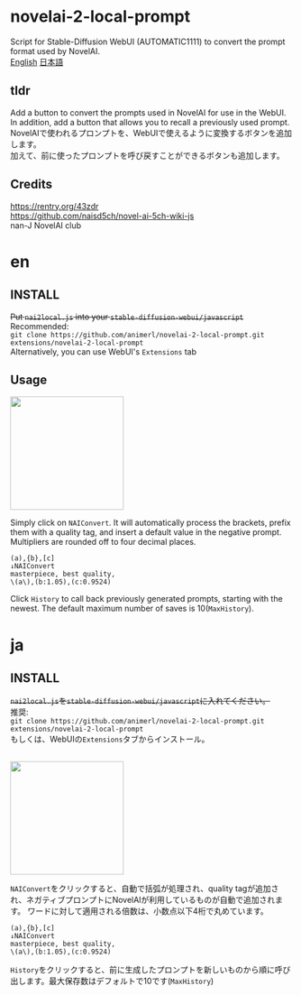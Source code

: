 # novelai-2-local-prompt
Script for Stable-Diffusion WebUI (AUTOMATIC1111) to convert the prompt format used by NovelAI.  
[English](#en)  [日本語](#ja)
## tldr
Add a button to convert the prompts used in NovelAI for use in the WebUI.  
In addition, add a button that allows you to recall a previously used prompt.  
NovelAIで使われるプロンプトを、WebUIで使えるように変換するボタンを追加します。  
加えて、前に使ったプロンプトを呼び戻すことができるボタンも追加します。  
## Credits
https://rentry.org/43zdr  
https://github.com/naisd5ch/novel-ai-5ch-wiki-js  
nan-J NovelAI club
# en
## INSTALL
~~Put `nai2local.js` into your `stable-diffusion-webui/javascript`~~  
Recommended:  
`git clone https://github.com/animerl/novelai-2-local-prompt.git extensions/novelai-2-local-prompt`  
Alternatively, you can use WebUI's `Extensions` tab
## Usage
<img width="201" src="https://user-images.githubusercontent.com/113022648/197382468-65f4a96d-48af-4890-8fcf-0ec7c3b9ec3a.png">

Simply click on `NAIConvert`.
It will automatically process the brackets, prefix them with a quality tag, and insert a default value in the negative prompt.
Multipliers are rounded off to four decimal places.

```
(a),{b},[c]
↓NAIConvert
masterpiece, best quality,
\(a\),(b:1.05),(c:0.9524)
```
Click `History` to call back previously generated prompts, starting with the newest. The default maximum number of saves is 10(`MaxHistory`).
# ja
## INSTALL
~~`nai2local.js`を`stable-diffusion-webui/javascript`に入れてください。~~  
推奨:  
`git clone https://github.com/animerl/novelai-2-local-prompt.git extensions/novelai-2-local-prompt`  
もしくは、WebUIの`Extensions`タブからインストール。
##
<img width="201" src="https://user-images.githubusercontent.com/113022648/197382468-65f4a96d-48af-4890-8fcf-0ec7c3b9ec3a.png">

`NAIConvert`をクリックすると、自動で括弧が処理され、quality tagが追加され、ネガティブプロンプトにNovelAIが利用しているものが自動で追加されます。
ワードに対して適用される倍数は、小数点以下4桁で丸めています。

```
(a),{b},[c]
↓NAIConvert
masterpiece, best quality,
\(a\),(b:1.05),(c:0.9524)
```
`History`をクリックすると、前に生成したプロンプトを新しいものから順に呼び出します。最大保存数はデフォルトで10です(`MaxHistory`)
